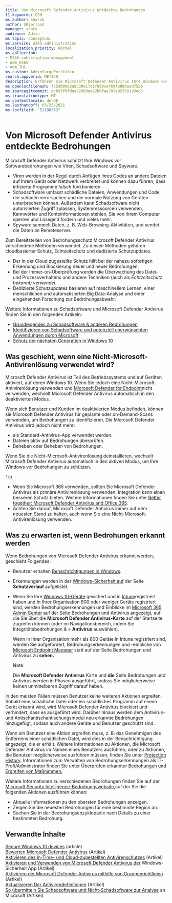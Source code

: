 ```yaml
---
title: Von Microsoft Defender Antivirus entdeckte Bedrohungen
f1.keywords: CSH
ms.author: sharik
author: SKjerland
manager: scotv
audience: Admin
ms.topic: conceptual
ms.service: o365-administration
localization_priority: Normal
ms.collection:
- M365-subscription-management
- Adm_O365
- Adm_TOC
ms.custom: AdminSurgePortfolio
search.appverid: MET150
description: Erfahren Sie Microsoft Defender Antivirus Ihre Windows vor Softwarebedrohungen wie Viren, Schadsoftware und Spyware schützt.
ms.openlocfilehash: 7c5d000e2a8c30e17d1f890cef69fe88beed75bb
ms.sourcegitcommit: dcb97fbfdae52960ae62b6faa707a05358193ed5
ms.translationtype: MT
ms.contentlocale: de-DE
ms.lasthandoff: 03/25/2021
ms.locfileid: "51198363"
---
```

# <a name="threats-detected-by-microsoft-defender-antivirus"></a>Von Microsoft Defender Antivirus entdeckte Bedrohungen

Microsoft Defender Antivirus schützt Ihre Windows vor Softwarebedrohungen wie Viren, Schadsoftware und Spyware.

- Viren werden in der Regel durch Anfügen ihres Codes an andere Dateien auf Ihrem Gerät oder Netzwerk verbreitet und können dazu führen, dass infizierte Programme falsch funktionieren.
- Schadsoftware umfasst schädliche Dateien, Anwendungen und Code, die schäden verursachen und die normale Nutzung von Geräten unterbrechen können. Außerdem kann Schadsoftware nicht autorisierten Zugriff zulassen, Systemressourcen verwenden, Kennwörter und Kontoinformationen stehlen, Sie von Ihrem Computer sperren und Lösegeld fordern und vieles mehr.
- Spyware sammelt Daten, z. B. Web-Browsing-Aktivitäten, und sendet die Daten an Remoteserver.
 
Zum Bereitstellen von Bedrohungsschutz Microsoft Defender Antivirus verschiedene Methoden verwendet. Zu diesen Methoden gehören cloudbasierter Schutz, Echtzeitschutz und dedizierte Schutzupdates.

- Der in der Cloud zugestellte Schutz hilft bei der nahezu sofortigen Erkennung und Blockierung neuer und neuer Bedrohungen.
- Bei der Immer-on-Überprüfung werden die Überwachung des Datei- und Prozessverhaltens und andere Techniken (auch als *Echtzeitschutz bekannt) verwendet.*
- Dedizierte Schutzupdates basieren auf maschinellem Lernen, einer menschlichen und automatisierten Big Data-Analyse und einer eingehenden Forschung zur Bedrohungsabwehr. 

Weitere Informationen zu Schadsoftware und Microsoft Defender Antivirus finden Sie in den folgenden Artikeln: 

- [Grundlegendes zu Schadsoftware & anderen Bedrohungen](/windows/security/threat-protection/intelligence/understanding-malware)
- [Identifizieren von Schadsoftware und potenziell unerwünschten Anwendungen durch Microsoft](/windows/security/threat-protection/intelligence/criteria)
- [Schutz der nächsten Generation in Windows 10](/windows/security/threat-protection/microsoft-defender-antivirus/microsoft-defender-antivirus-in-windows-10)

## <a name="what-happens-when-a-non-microsoft-antivirus-solution-is-used"></a>Was geschieht, wenn eine Nicht-Microsoft-Antivirenlösung verwendet wird? 

Microsoft Defender Antivirus ist Teil des Betriebssystems und auf Geräten aktiviert, auf deren Windows 10. Wenn Sie jedoch eine Nicht-Microsoft-Antivirenlösung verwenden und [Microsoft Defender for Endpoint](/windows/security/threat-protection/microsoft-defender-atp/microsoft-defender-advanced-threat-protection)nicht verwenden, wechselt Microsoft Defender Antivirus automatisch in den deaktivierten Modus.  

Wenn sich Benutzer und Kunden im deaktivierten Modus befinden, können sie Microsoft Defender Antivirus für geplante oder on-Demand-Scans verwenden, um Bedrohungen zu identifizieren. Die Microsoft Defender Antivirus wird jedoch nicht mehr:

- als Standard-Antivirus-App verwendet werden.
- Dateien aktiv auf Bedrohungen überprüfen.
- Beheben oder Beheben von Bedrohungen.

Wenn Sie die Nicht-Microsoft-Antivirenlösung deinstallieren, wechselt Microsoft Defender Antivirus automatisch in den aktiven Modus, um Ihre Windows vor Bedrohungen zu schützen.

> [!TIP]
> - Wenn Sie Microsoft 365 verwenden, sollten Sie Microsoft Defender Antivirus als primäre Antivirenlösung verwenden. Integration kann einen besseren Schutz bieten. Weitere Informationen finden Sie unter [Better together: Microsoft Defender Antivirus and Office 365](/windows/security/threat-protection/microsoft-defender-antivirus/office-365-microsoft-defender-antivirus).
> - Achten Sie darauf, Microsoft Defender Antivirus immer auf dem neuesten Stand zu halten, auch wenn Sie eine Nicht-Microsoft-Antivirenlösung verwenden.

## <a name="what-to-expect-when-threats-are-detected"></a>Was zu erwarten ist, wenn Bedrohungen erkannt werden

Wenn Bedrohungen von Microsoft Defender Antivirus erkannt werden, geschieht Folgendes:

- Benutzer erhalten [Benachrichtigungen in Windows](https://support.microsoft.com/windows/8942c744-6198-fe56-4639-34320cf9444e). 
- Erkennungen werden in der [Windows-Sicherheit auf](/windows/security/threat-protection/windows-defender-security-center/windows-defender-security-center) der Seite **Schutzverlauf** aufgelistet.  
- Wenn Sie Ihre  [Windows 10-Geräte](secure-win-10-pcs.md) gesichert und in  [Intune](/mem/intune/enrollment/windows-enrollment-methods)registriert haben und In Ihrer Organisation 800 oder weniger Geräte registriert sind, werden Bedrohungserkennungen und Einblicke im <a href="https://go.microsoft.com/fwlink/p/?linkid=2024339" target="_blank">Microsoft 365 Admin Center</a> auf der Seite Bedrohungen und Antivirus angezeigt, auf die Sie über die **Microsoft Defender Antivirus-Karte** auf der Startseite zugreifen können (oder im Navigationsbereich, indem Sie Integritätsbedrohungen &   >  **Antivirus** auswählen).

    Wenn in Ihrer Organisation mehr als 800 Geräte in Intune registriert sind, werden Sie aufgefordert, Bedrohungserkennungen und -einblicke von [Microsoft Endpoint Manager](/mem/endpoint-manager-overview) statt auf der Seite Bedrohungen und Antivirus zu **sehen.**
 
    > [!NOTE]
    > Die **Microsoft Defender Antivirus** Karte und **die** Seite Bedrohungen und Antivirus werden in Phasen ausgeführt, sodass Sie möglicherweise keinen unmittelbaren Zugriff darauf haben.

In den meisten Fällen müssen Benutzer keine weiteren Aktionen ergreifen. Sobald eine schädliche Datei oder ein schädliches Programm auf einem Gerät erkannt wird, wird Microsoft Defender Antivirus blockiert und verhindert, dass es ausgeführt wird. Darüber hinaus werden dem Antivirus- und Antischantischantischungsmodul neu erkannte Bedrohungen hinzugefügt, sodass auch andere Geräte und Benutzer geschützt sind.  

Wenn ein Benutzer eine Aktion ergreifen muss, z. B. das Genehmigen des Entfernens einer schädlichen Datei, wird dies in der Benachrichtigung angezeigt, die er erhält. Weitere Informationen zu Aktionen, die Microsoft Defender Antivirus im Namen eines Benutzers ausführen, oder zu Aktionen, die Benutzer möglicherweise ausführen müssen, finden Sie unter [Protection History](https://support.microsoft.com/office/f1e5fd95-09b4-46d1-b8c7-1059a1e09708). Informationen zum Verwalten von Bedrohungserkennungen als IT-Profi/Administrator finden Sie unter Überprüfen erkannter [Bedrohungen und Ergreifen von Maßnahmen.](review-threats-take-action.md)

Weitere Informationen zu verschiedenen Bedrohungen finden Sie auf der <a href="https://www.microsoft.com/wdsi/threats" target="_blank">Microsoft Security Intelligence-Bedrohungswebsite,</a>auf der Sie die folgenden Aktionen ausführen können: 

- Aktuelle Informationen zu den obersten Bedrohungen anzeigen.
- Zeigen Sie die neuesten Bedrohungen für eine bestimmte Region an.
- Suchen Sie in der Bedrohungsenzyklopädie nach Details zu einer bestimmten Bedrohung.

## <a name="related-content"></a>Verwandte Inhalte

[Secure Windows 10 devices](secure-windows-10-devices.md) (article)\
[Bewerten Microsoft Defender Antivirus](/windows/security/threat-protection/microsoft-defender-antivirus/evaluate-microsoft-defender-antivirus) (Artikel)\
[Aktivieren des In-Time- und Cloud-zugestellten Antivirenschutzes](/mem/intune/user-help/turn-on-defender-windows#turn-on-real-time-and-cloud-delivered-protection) (Artikel)\
[Aktivieren und Verwenden von Microsoft Defender Antivirus der](/windows/security/threat-protection/microsoft-defender-antivirus/microsoft-defender-security-center-antivirus) Windows-Sicherheit App (Artikel)\
[Aktivieren der Microsoft Defender Antivirus mithilfe von Gruppenrichtlinien](/mem/intune/user-help/turn-on-defender-windows#turn-on-windows-defender) (Artikel)\
[Aktualisieren Der Antivirendefinitionen](/mem/intune/user-help/turn-on-defender-windows#update-your-antivirus-definitions) (Artikel)\
[So übermitteln Sie Schadsoftware und Nicht-Schadsoftware zur Analyse](/microsoft-365/security/office-365-security/submitting-malware-and-non-malware-to-microsoft-for-analysis) an Microsoft (Artikel)
